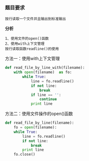 ### 题目要求

    按行读取一个文件并且输出到标准输出

**分析**

    1、使用文件的open()函数
    2、使用with上下文管理
    按行读取函数readline()的使用

方法一：使用with上下文管理

```python
def read_file_by_line_with(filename):
    with open(filename)  as fo:
        while True:
            line = fo.readline()
            if not line:
                break
            if line == '':
                continue
            print line
```

方法二：使用文件操作的open()函数

```python
def read_file_by_line(filename):
    fo = open(filename):
    while True:
        line = fo.readline()
        if not line:
            break
        print line
    fo.close()
```